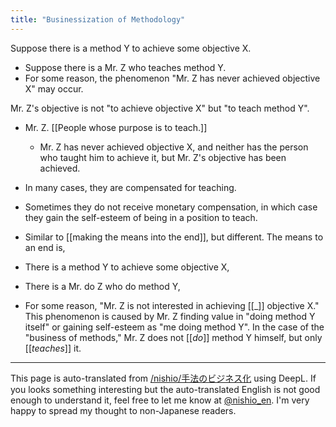 ```yaml
---
title: "Businessization of Methodology"
---
```


Suppose there is a method Y to achieve some objective X.
- Suppose there is a Mr. Z who teaches method Y.
- For some reason, the phenomenon "Mr. Z has never achieved objective X" may occur.

Mr. Z's objective is not "to achieve objective X" but "to teach method Y".
- Mr. Z. [[People whose purpose is to teach.]]
    - Mr. Z has never achieved objective X, and neither has the person who taught him to achieve it, but Mr. Z's objective has been achieved.
- In many cases, they are compensated for teaching.
- Sometimes they do not receive monetary compensation, in which case they gain the self-esteem of being in a position to teach.

- Similar to [[making the means into the end]], but different.
The means to an end is,
- There is a method Y to achieve some objective X,
- There is a Mr. do Z who do method Y,
- For some reason, "Mr. Z is not interested in achieving [[_]] objective X."
This phenomenon is caused by Mr. Z finding value in "doing method Y itself" or gaining self-esteem as "me doing method Y".
In the case of the "business of methods," Mr. Z does not [[_do_]] method Y himself, but only [[_teaches_]] it.
---
This page is auto-translated from [/nishio/手法のビジネス化](https://scrapbox.io/nishio/手法のビジネス化) using DeepL. If you looks something interesting but the auto-translated English is not good enough to understand it, feel free to let me know at [@nishio_en](https://twitter.com/nishio_en). I'm very happy to spread my thought to non-Japanese readers.